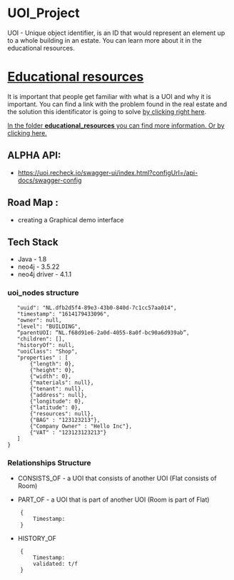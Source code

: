 # UOI_Project

UOI - Unique object identifier, is an ID that would represent an element up to a whole building in an estate. You can learn more about it in the educational resources. 

# [Educational resources](https://github.com/ReCheck-io/UOI_Project/tree/master/educational_resources) 

It is important that people get familiar with what is a UOI and why it is important. You can find a link with the problem found in the real estate and the solution this identificator is going to solve [by clicking right here](https://www.youtube.com/watch?v=aKcuLQ8Weyk). 

[In the folder **educational_resources** you can find more information. Or by clicking here.](https://github.com/ReCheck-io/UOI_Project/tree/master/educational_resources)

## ALPHA API: 
- https://uoi.recheck.io/swagger-ui/index.html?configUrl=/api-docs/swagger-config


## Road Map : 

- creating a Graphical demo interface 


## Tech Stack
- Java - 1.8
- neo4j - 3.5.22
- neo4j driver - 4.1.1

### uoi_nodes structure
 
 ``` {
    "uuid": "NL.dfb2d5f4-89e3-43b0-840d-7c1cc57aa014",
    "timestamp": "1614179433096",
    "owner": null,
    "level": "BUILDING",
    “parentUOI: “NL.f68d91e6-2a0d-4055-8a0f-bc90a6d939ab”,
    "children": [],
    "historyOf": null,
    "uoiClass": "Shop",
    "properties" : [
        {"length": 0},
        {"height": 0},
        {"width": 0},
        {"materials": null},
        {"tenant": null},
        {"address": null},
        {"longitude": 0},
        {"latitude": 0},
        {"resources": null},        
        {"BAG" : "123123213"},
        {"Company Owner" : "Hello Inc"}, 
        {"VAT" : "123123123213"}
    ]
}

```

### Relationships Structure

- CONSISTS_OF - a UOI that consists of another UOI (Flat consists of Room)

- PART_OF - a UOI that is part of another UOI (Room is part of Flat)
```
    {
        Timestamp: 
    }
```

- HISTORY_OF
```
    {
        Timestamp: 
        validated: t/f 
    }
```
